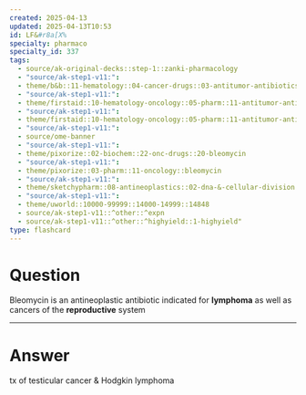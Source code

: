 ```yaml
---
created: 2025-04-13
updated: 2025-04-13T10:53
id: LF&#r8a[X%
specialty: pharmaco
specialty_id: 337
tags:
  - source/ak-original-decks::step-1::zanki-pharmacology
  - "source/ak-step1-v11:": 
  - theme/b&b::11-hematology::04-cancer-drugs::03-antitumor-antibiotics
  - "source/ak-step1-v11:": 
  - theme/firstaid::10-hematology-oncology::05-pharm::11-antitumor-antibiotics
  - "source/ak-step1-v11:": 
  - theme/firstaid::10-hematology-oncology::05-pharm::11-antitumor-antibiotics::bleomycin
  - "source/ak-step1-v11:": 
  - source/ome-banner
  - "source/ak-step1-v11:": 
  - theme/pixorize::02-biochem::22-onc-drugs::20-bleomycin
  - "source/ak-step1-v11:": 
  - theme/pixorize::03-pharm::11-oncology::bleomycin
  - "source/ak-step1-v11:": 
  - theme/sketchypharm::08-antineoplastics::02-dna-&-cellular-division::03-bleomycin,-doxorubicin,-daunorubicin,-actinomycin-d::zanki-extra
  - "source/ak-step1-v11:": 
  - theme/uworld::10000-99999::14000-14999::14848
  - source/ak-step1-v11::^other::^expn
  - source/ak-step1-v11::^other::^highyield::1-highyield"
type: flashcard
---
```


# Question
Bleomycin is an antineoplastic antibiotic indicated for **lymphoma** as well as cancers of the **reproductive** system

---

# Answer
tx of testicular cancer & Hodgkin lymphoma